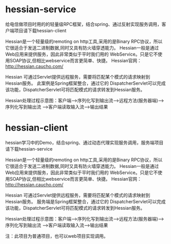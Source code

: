 # hessian-service
给电信做项目时用的的轻量级RPC框架，结合spring、通过反射实现服务调用，客户端项目请下载hessian-client

Hessian是一个轻量级的remoting on http工具,采用的是Binary RPC协议，所以它很适合于发送二进制数据,同时又具有防火墙穿透能力。
Hessian一般是通过Web应用来提供服务，因此非常类似于平时我们用的 WebService。只是它不使用SOAP协议,但相比webservice而言更简单、快捷。
Hessian官网：http://hessian.caucho.com/

Hessian 可通过Servlet提供远程服务，需要将匹配某个模式的请求映射到Hessian服务。
此案例是Spring框架整合，通过它的 DispatcherServlet可以完成该功能，DispatcherServlet可将匹配模式的请求转发到Hessian服务。

Hessian处理过程示意图：客户端——>序列化写到输出流——>远程方法(服务器端)——>序列化写到输出流 ——>客户端读取输入流——>输出结果
# hessian-client
hessian学习中的Demo，结合spring、通过动态代理实现服务调用，服务端项目请下载hessian-service

Hessian是一个轻量级的remoting on http工具,采用的是Binary RPC协议，所以它很适合于发送二进制数据,同时又具有防火墙穿透能力。 Hessian一般是通过Web应用来提供服务，因此非常类似于平时我们用的 WebService。只是它不使用SOAP协议,但相比webservice而言更简单、快捷。 Hessian官网：http://hessian.caucho.com/

Hessian 可通过Servlet提供远程服务，需要将匹配某个模式的请求映射到Hessian服务。 服务端是Spring框架整合，通过它的 DispatcherServlet可以完成该功能，DispatcherServlet可将匹配模式的请求转发到Hessian服务。

Hessian处理过程示意图：客户端——>序列化写到输出流——>远程方法(服务器端)——>序列化写到输出流 ——>客户端读取输入流——>输出结果

注：此项目为普通项目，也可以web项目实现调用。 
